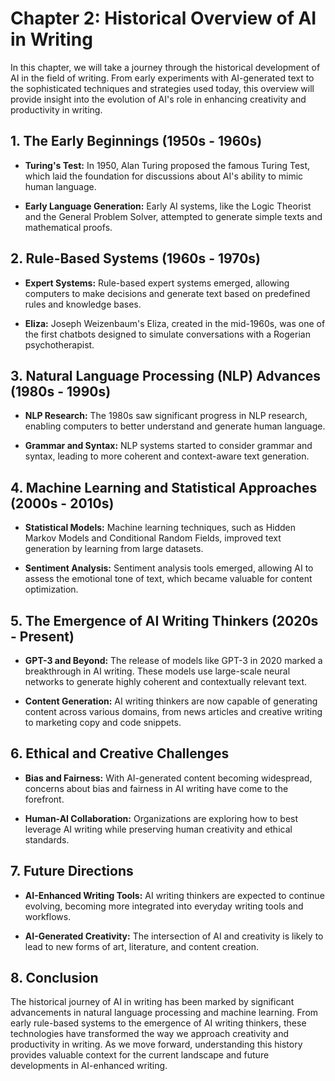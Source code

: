 Chapter 2: Historical Overview of AI in Writing
===============================================

In this chapter, we will take a journey through the historical development of AI in the field of writing. From early experiments with AI-generated text to the sophisticated techniques and strategies used today, this overview will provide insight into the evolution of AI's role in enhancing creativity and productivity in writing.

**1. The Early Beginnings (1950s - 1960s)**
-------------------------------------------

* **Turing's Test:** In 1950, Alan Turing proposed the famous Turing Test, which laid the foundation for discussions about AI's ability to mimic human language.

* **Early Language Generation:** Early AI systems, like the Logic Theorist and the General Problem Solver, attempted to generate simple texts and mathematical proofs.

**2. Rule-Based Systems (1960s - 1970s)**
-----------------------------------------

* **Expert Systems:** Rule-based expert systems emerged, allowing computers to make decisions and generate text based on predefined rules and knowledge bases.

* **Eliza:** Joseph Weizenbaum's Eliza, created in the mid-1960s, was one of the first chatbots designed to simulate conversations with a Rogerian psychotherapist.

**3. Natural Language Processing (NLP) Advances (1980s - 1990s)**
-----------------------------------------------------------------

* **NLP Research:** The 1980s saw significant progress in NLP research, enabling computers to better understand and generate human language.

* **Grammar and Syntax:** NLP systems started to consider grammar and syntax, leading to more coherent and context-aware text generation.

**4. Machine Learning and Statistical Approaches (2000s - 2010s)**
------------------------------------------------------------------

* **Statistical Models:** Machine learning techniques, such as Hidden Markov Models and Conditional Random Fields, improved text generation by learning from large datasets.

* **Sentiment Analysis:** Sentiment analysis tools emerged, allowing AI to assess the emotional tone of text, which became valuable for content optimization.

**5. The Emergence of AI Writing Thinkers (2020s - Present)**
-------------------------------------------------------------

* **GPT-3 and Beyond:** The release of models like GPT-3 in 2020 marked a breakthrough in AI writing. These models use large-scale neural networks to generate highly coherent and contextually relevant text.

* **Content Generation:** AI writing thinkers are now capable of generating content across various domains, from news articles and creative writing to marketing copy and code snippets.

**6. Ethical and Creative Challenges**
--------------------------------------

* **Bias and Fairness:** With AI-generated content becoming widespread, concerns about bias and fairness in AI writing have come to the forefront.

* **Human-AI Collaboration:** Organizations are exploring how to best leverage AI writing while preserving human creativity and ethical standards.

**7. Future Directions**
------------------------

* **AI-Enhanced Writing Tools:** AI writing thinkers are expected to continue evolving, becoming more integrated into everyday writing tools and workflows.

* **AI-Generated Creativity:** The intersection of AI and creativity is likely to lead to new forms of art, literature, and content creation.

**8. Conclusion**
-----------------

The historical journey of AI in writing has been marked by significant advancements in natural language processing and machine learning. From early rule-based systems to the emergence of AI writing thinkers, these technologies have transformed the way we approach creativity and productivity in writing. As we move forward, understanding this history provides valuable context for the current landscape and future developments in AI-enhanced writing.
